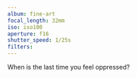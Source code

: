 ```yaml
---
album: fine-art
focal_length: 32mm
iso: iso100
aperture: f16
shutter_speed: 1/25s
filters:
---
```


When is the last time you feel oppressed?
